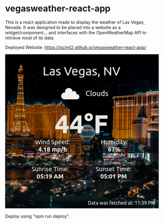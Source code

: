 # vegasweather-react-app

This is a react application made to display the weather of Las Vegas, Nevada. It was designed to be placed into a website as a widget/component... and interfaces with the OpenWeatherMap API to retrieve most of its data.

Deployed Website: https://jscjml2.github.io/vegasweather-react-app/

![alt text](./docs/picture.png)

Deploy using "npm run deploy".